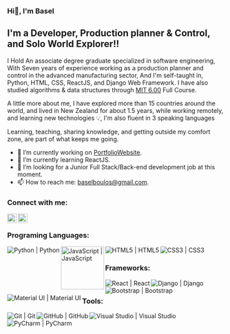 ### Hi👋, I'm Basel

## I'm a Developer, Production planner & Control, and Solo World Explorer!!

I Hold An associate degree graduate specialized in software engineering, With Seven years of experience
working as a production planner and control in the advanced manufacturing sector, And I'm self-taught in,
Python, HTML, CSS, ReactJS, and Django Web Framework.
I have also studied algorithms & data structures through [MIT 6.00](https://www.youtube.com/watch?v=k6U-i4gXkLM) Full Course.

A little more about me, I have explored more than 15 countries around the world, and lived in New Zealand for about 1.5 years,
while working remotely, and learning new technologies 💡, I'm  also fluent in 3 speaking languages

Learning, teaching, sharing knowledge, and getting outside my comfort zone, are part of what keeps me going.

- 🔭 I’m currently working on [PortfolioWebsite](https://github.com/BaselBoulos/PortfolioWebsite).
- 🌱 I’m currently learning ReactJS.
- 🤝 I’m looking for a Junior Full Stack/Back-end development job at this moment.
- 📫 How to reach me: baselboulos@gmail.com.

### Connect with me:

[<img align="left" alt="BaselBoulos | LinkedIn" width="22px" src="https://cdn.jsdelivr.net/npm/simple-icons@v3/icons/linkedin.svg" />](https://www.linkedin.com/in/baselboulos/)
[<img align="left" alt="BaselBoulos | Instagram" width="22px" src="https://cdn.jsdelivr.net/npm/simple-icons@v3/icons/instagram.svg" />](https://www.instagram.com/baselboulos/)

<br />

### Programing Languages:

[<img align="left" alt="Python | Python"  src="https://img.shields.io/badge/python-%2314354C.svg?style=for-the-badge&logo=python&logoColor=white" />](https://www.python.org/)

[<img align="left" width="100px" alt="JavaScript | JavaScript" src="https://img.shields.io/badge/javascript-%23323330.svg?style=for-thebadge&logo=javascript&logoColor=%23F7DF1E"/>](https://www.javascript.com/)

[<img align="left" alt="HTML5 | HTML5" src="https://img.shields.io/badge/html5-%23E34F26.svg?style=for-the-badge&logo=html5&logoColor=white" />](https://en.wikipedia.org/wiki/HTML5)

[<img align="left" alt="CSS3 | CSS3" src="https://img.shields.io/badge/css3-%231572B6.svg?style=for-the-badge&logo=css3&logoColor=white" />](https://en.wikipedia.org/wiki/CSS)

<br />

### Frameworks:

[<img align="left" alt="React | React"  src="https://img.shields.io/badge/react-%2320232a.svg?style=for-the-badge&logo=react&logoColor=%2361DAFB" />](https://reactjs.org/)

[<img align="left" alt="Django | Django"  src="https://img.shields.io/badge/django-%23092E20.svg?style=for-the-badge&logo=django&logoColor=white" />](https://www.djangoproject.com/)

[<img align="left" alt="Bootstrap | Bootstrap" src="https://img.shields.io/badge/bootstrap-%23563D7C.svg?style=for-the-badge&logo=bootstrap&logoColor=white" />](https://getbootstrap.com/)

[<img align="left" alt="Material UI | Material UI" src="https://img.shields.io/badge/materialui-%230081CB.svg?style=for-the-badge&logo=material-ui&logoColor=white" />](https://material-ui.com/)

<br />

### Tools:

[<img align="left" alt="Git | Git" src="https://img.shields.io/badge/git-%23F05033.svg?style=for-the-badge&logo=git&logoColor=white" />](https://git-scm.com/)

[<img align="left" alt="GitHub | GitHub"  src="https://img.shields.io/badge/github-%23121011.svg?style=for-the-badge&logo=github&logoColor=white" />](https://github.com/)

[<img align="left" alt="Visual Studio | Visual Studio" src="https://img.shields.io/badge/VisualStudio-5C2D91.svg?style=for-the-badge&logo=visual-studio&logoColor=white" />](https://visualstudio.microsoft.com/)

[<img align="left" alt="PyCharm | PyCharm" src="https://img.shields.io/badge/pycharm-143?style=for-the-badge&logo=pycharm&logoColor=black&color=black&labelColor=green" />](https://www.jetbrains.com/pycharm/)
